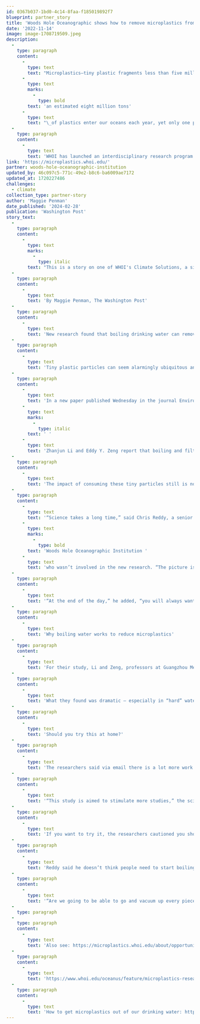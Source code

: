 ```yaml
---
id: 0367b037-1bd0-4c14-8faa-f185019892f7
blueprint: partner_story
title: 'Woods Hole Oceanographic shows how to remove microplastics from drinking water.'
date: '2022-11-14'
image: image-1708719509.jpeg
description:
  -
    type: paragraph
    content:
      -
        type: text
        text: "Microplastics—tiny plastic fragments less than five millimeters in size—are ubiquitous in the global ocean. In fact,\_"
      -
        type: text
        marks:
          -
            type: bold
        text: 'an estimated eight million tons'
      -
        type: text
        text: "\_of plastics enter our oceans each year, yet only one percent can be seen floating at the surface. Where the rest ends up is not well understood."
  -
    type: paragraph
    content:
      -
        type: text
        text: 'WHOI has launched an interdisciplinary research program to understand the fate and impacts of plastics in the marine environment. We invite you to explore our web site (www.whoi.org) and contact any team member to inquire about opportunities to become involved in and support our research effort.'
link: 'https://microplastics.whoi.edu/'
partner: woods-hole-oceanographic-institution
updated_by: 46c097c5-771c-49e2-b8c6-ba6009ae7172
updated_at: 1720227486
challenges:
  - climate
collection_type: partner-story
author: 'Maggie Penman'
date_published: '2024-02-28'
publication: 'Washington Post'
story_text:
  -
    type: paragraph
    content:
      -
        type: text
        marks:
          -
            type: italic
        text: "This is a story on one of WHOI's Climate Solutions, a simple way to get microplastics out of your water. "
  -
    type: paragraph
    content:
      -
        type: text
        text: 'By Maggie Penman, The Washington Post'
  -
    type: paragraph
    content:
      -
        type: text
        text: 'New research found that boiling drinking water can remove up to nearly 90 percent of microplastics'
  -
    type: paragraph
    content:
      -
        type: text
        text: 'Tiny plastic particles can seem alarmingly ubiquitous and nearly impossible to get rid of — they’ve been found in food, breast milk and even clouds. But new research suggests that a simple solution could reduce microplastics in drinking water: boiling it.'
  -
    type: paragraph
    content:
      -
        type: text
        text: 'In a new paper published Wednesday in the journal Environmental Science & Technology Letters,'
      -
        type: text
        marks:
          -
            type: italic
        text: ' '
      -
        type: text
        text: 'Zhanjun Li and Eddy Y. Zeng report that boiling and filtering water helped remove up to nearly 90 percent of the tiny plastic particles, which they write can be found in 129 of 159 tap water samples from 14 countries worldwide.'
  -
    type: paragraph
    content:
      -
        type: text
        text: 'The impact of consuming these tiny particles still is not well understood. A recent report from the World Health Organization noted a number of possible health risks posed by exposure to microplastics, but also said that more research needs to be done.'
  -
    type: paragraph
    content:
      -
        type: text
        text: '“Science takes a long time,” said Chris Reddy, a senior scientist at the '
      -
        type: text
        marks:
          -
            type: bold
        text: 'Woods Hole Oceanographic Institution '
      -
        type: text
        text: 'who wasn’t involved in the new research. “The picture is still getting worked out.”'
  -
    type: paragraph
    content:
      -
        type: text
        text: '“At the end of the day,” he added, “you will always want to limit non-natural things in your uptake.”'
  -
    type: paragraph
    content:
      -
        type: text
        text: 'Why boiling water works to reduce microplastics'
  -
    type: paragraph
    content:
      -
        type: text
        text: 'For their study, Li and Zeng, professors at Guangzhou Medical University and Jinan University, respectively, created simulated tap water with all of the commonly occurring minerals and chemicals — and microplastics. They wanted to understand whether simply boiling water would be effective at removing the tiny plastic particles.'
  -
    type: paragraph
    content:
      -
        type: text
        text: 'What they found was dramatic — especially in “hard” water, or water with large concentrations of minerals like calcium and magnesium. At high enough temperatures, calcium carbonate (which is commonly found in tap water) will become solid, effectively encapsulating or “encrusting” the plastic particles, and making them easy to remove through a simple filter, such as a coffee filter.'
  -
    type: paragraph
    content:
      -
        type: text
        text: 'Should you try this at home?'
  -
    type: paragraph
    content:
      -
        type: text
        text: 'The researchers said via email there is a lot more work to be done to fully understand the impact of microplastics on human health — and the benefits of boiling and filtering drinking water to remove them. Because water quality and the amount of microplastics in water varies from region to region, this strategy may be more or less effective depending on where you live.'
  -
    type: paragraph
    content:
      -
        type: text
        text: '“This study is aimed to stimulate more studies,” the scientists wrote in their new paper. But they also noted that boiling water is relatively easy to do and has other health benefits — like killing potentially harmful microbes, parasites and viruses.'
  -
    type: paragraph
    content:
      -
        type: text
        text: 'If you want to try it, the researchers cautioned you should wait 5 to 10 minutes to let the solids settle — and let the water cool. Then you can filter out the solids.'
  -
    type: paragraph
    content:
      -
        type: text
        text: 'Reddy said he doesn’t think people need to start boiling all their drinking water, especially since this might be less effective with “softer” water. But part of what he found hopeful about the new paper is how attainable the solution it offers is.'
  -
    type: paragraph
    content:
      -
        type: text
        text: '“Are we going to be able to go and vacuum up every piece of plastic that’s on the Earth already now? No,” Reddy said. “But I do think that we can make meaningful, broad scale change in how plastic is potentially impacting our present.”'
  -
    type: paragraph
  -
    type: paragraph
    content:
      -
        type: text
        text: 'Also see: https://microplastics.whoi.edu/about/opportunities/'
  -
    type: paragraph
    content:
      -
        type: text
        text: 'https://www.whoi.edu/oceanus/feature/microplastics-research-gets-critical-private-funding/'
  -
    type: paragraph
    content:
      -
        type: text
        text: 'How to get microplastics out of our drinking water: https://www.washingtonpost.com/climate-solutions/2024/02/28/microplastics-drinking-water/'
---
```

